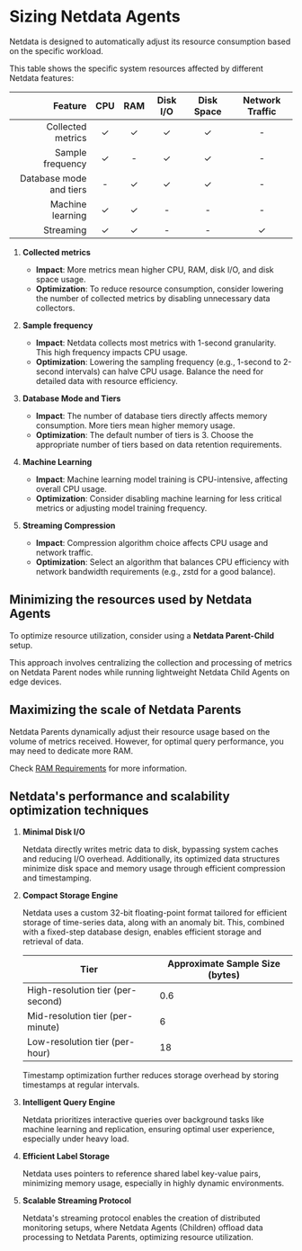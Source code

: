 # Sizing Netdata Agents

Netdata is designed to automatically adjust its resource consumption based on the specific workload.

This table shows the specific system resources affected by different Netdata features:

|                 Feature | CPU | RAM | Disk I/O | Disk Space | Network Traffic |
|------------------------:|:---:|:---:|:--------:|:----------:|:---------------:|
|       Collected metrics |  ✓  |  ✓  |    ✓     |     ✓      |        -        |
|        Sample frequency |  ✓  |  -  |    ✓     |     ✓      |        -        |
| Database mode and tiers |  -  |  ✓  |    ✓     |     ✓      |        -        |
|        Machine learning |  ✓  |  ✓  |    -     |     -      |        -        |
|               Streaming |  ✓  |  ✓  |    -     |     -      |        ✓        |

1. **Collected metrics**

    - **Impact**: More metrics mean higher CPU, RAM, disk I/O, and disk space usage.
    - **Optimization**: To reduce resource consumption, consider lowering the number of collected metrics by disabling unnecessary data collectors.

2. **Sample frequency**

    - **Impact**: Netdata collects most metrics with 1-second granularity. This high frequency impacts CPU usage.
    - **Optimization**: Lowering the sampling frequency (e.g., 1-second to 2-second intervals) can halve CPU usage. Balance the need for detailed data with resource efficiency.

3. **Database Mode and Tiers**

    - **Impact**: The number of database tiers directly affects memory consumption. More tiers mean higher memory usage.
    - **Optimization**: The default number of tiers is 3. Choose the appropriate number of tiers based on data retention requirements.

4. **Machine Learning**

    - **Impact**: Machine learning model training is CPU-intensive, affecting overall CPU usage.
    - **Optimization**: Consider disabling machine learning for less critical metrics or adjusting model training frequency.

5. **Streaming Compression**

    - **Impact**: Compression algorithm choice affects CPU usage and network traffic.
    - **Optimization**: Select an algorithm that balances CPU efficiency with network bandwidth requirements (e.g., zstd for a good balance).

## Minimizing the resources used by Netdata Agents

To optimize resource utilization, consider using a **Netdata Parent-Child** setup.

This approach involves centralizing the collection and processing of metrics on Netdata Parent nodes while running lightweight Netdata Child Agents on edge devices.

## Maximizing the scale of Netdata Parents

Netdata Parents dynamically adjust their resource usage based on the volume of metrics received. However, for optimal query performance, you may need to dedicate more RAM.

Check [RAM Requirements](/docs/netdata-agent/sizing-netdata-agents/ram-requirements.md) for more information.

## Netdata's performance and scalability optimization techniques

1. **Minimal Disk I/O**

   Netdata directly writes metric data to disk, bypassing system caches and reducing I/O overhead. Additionally, its optimized data structures minimize disk space and memory usage through efficient compression and timestamping.

2. **Compact Storage Engine**

   Netdata uses a custom 32-bit floating-point format tailored for efficient storage of time-series data, along with an anomaly bit. This, combined with a fixed-step database design, enables efficient storage and retrieval of data.

   | Tier                              | Approximate Sample Size (bytes) |
   |-----------------------------------|---------------------------------|
   | High-resolution tier (per-second) | 0.6                             |
   | Mid-resolution tier (per-minute)  | 6                               |
   | Low-resolution tier (per-hour)    | 18                              |

   Timestamp optimization further reduces storage overhead by storing timestamps at regular intervals.

3. **Intelligent Query Engine**

   Netdata prioritizes interactive queries over background tasks like machine learning and replication, ensuring optimal user experience, especially under heavy load.

4. **Efficient Label Storage**

   Netdata uses pointers to reference shared label key-value pairs, minimizing memory usage, especially in highly dynamic environments.

5. **Scalable Streaming Protocol**

   Netdata's streaming protocol enables the creation of distributed monitoring setups, where Netdata Agents (Children) offload data processing to Netdata Parents, optimizing resource utilization.
